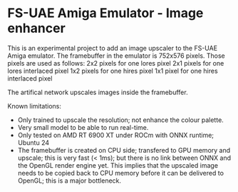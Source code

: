 FS-UAE Amiga Emulator - Image enhancer
======================================

This is an experimental project to add an image upscaler to the FS-UAE Amiga emulator.
The framebuffer in the emulator is 752x576 pixels.
Those pixels are used as follows:
2x2 pixels for one lores pixel
2x1 pixels for one lores interlaced pixel
1x2 pixels for one hires pixel
1x1 pixel  for one hires interlaced pixel

The artifical network upscales images inside the framebuffer.

Known limitations:
- Only trained to upscale the resolution; not enhance the colour palette.
- Very small model to be able to run real-time.
- Only tested on AMD RT 6900 XT under ROCm with ONNX runtime; Ubuntu 24
- The framebuffer is created on CPU side; transfered to GPU memory and upscale; this is very fast (< 1ms); but there is no link between ONNX and the OpenGL render engine yet.
  This implies that the upscaled image needs to be copied back to CPU memory before it can be delivered to OpenGL; this is a major bottleneck.
  
